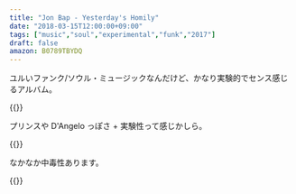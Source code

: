 ```yaml
---
title: "Jon Bap - Yesterday's Homily"
date: "2018-03-15T12:00:00+09:00"
tags: ["music","soul","experimental","funk","2017"]
draft: false
amazon: B0789TBYDQ
---
```


ユルいファンク/ソウル・ミュージックなんだけど、かなり実験的でセンス感じるアルバム。

{{<youtube src="Cl72fUqC8SQ" title="Jon Bap - You Be You">}}

プリンスや D'Angelo っぽさ + 実験性って感じかしら。

{{<youtube src="If542WXGE_s" title="Jon Bap - You Got It">}}

なかなか中毒性あります。

{{<amazon asin="B0789TBYDQ" title="Jon Bap - Yesterday's Homily">}}
